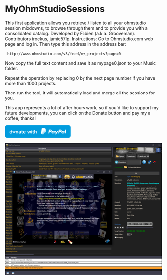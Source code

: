 # MyOhmStudioSessions

This first application allows you retrieve / listen to all your ohmstudio session mixdowns, to browse through them and to provide you with a consolidated catalog.
Developed by Fabien (a.k.a. Grooveman). Contributors irockus, jamie57lp.
Instructions:
Go to Ohmstudio.com web page and log in. Then type this address in the address bar:

     http://www.ohmstudio.com/v3/feed/my_projects?page=0

Now copy the full text content and save it as mypage0.json to your Music folder.

Repeat the operation by replacing 0 by the next page number if you have more than 1000 projects.

Then run the tool, it will automatically load and merge all the sessions for you.


 This app represents a lot of after hours work, so if you'd like to support my future developments, you can click on the Donate button and pay my a coffee, thanks!
 
<a href="https://www.paypal.com/donate/?cmd=_donations&business=fabien@onepost.net&lc=CAN&item_name=Support%20my%20development%20efforts%20and%20pay%20me%20a%20coffee%20:)%20Thank%20you!&currency_code=CAD&bn=PP%2dDonationsBF"> <img src="blue.svg" height="40"> </a>  

![image](./Demo.PNG)

